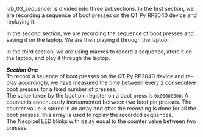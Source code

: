 lab_03_sequencer is divided into three subsections. In the first section, we are recording a sequence of boot presses on the QT Py RP2040 device and replaying it.

In the second section, we are recording the sequence of boot presses and saving it on the laptop. We are then playing it through the laptop.

In the third section, we are using macros to record a sequence, atore it on the laptop, and play it through the laptop.

***Section One***</br>
To record a seuence of boot presses on the QT Py RP2040 device and re-play accordingly, we have measured the time between every 2 consecutive boot presses for a fixed number of presses.</br>
The value taken by the boot pin register on a boot press is `0x00000000`. A counter is continuously increamented between two boot pin presses. The counter value is stored in an array and after the recording is done for all the boot presses, this array is used to replay the recorded sequences.</br>
The Neopixel LED blinks with delay equal to the counter value between two presses.



